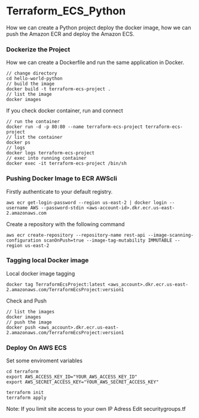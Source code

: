 # Terraform_ECS_Python

How we can create a Python project deploy the docker image, how we can push the Amazon ECR and deploy the Amazon ECS. 


### Dockerize the Project

How we can create a Dockerfile and run the same application in Docker.

```
// change directory
cd hello-world-python
// build the image
docker build -t terraform-ecs-project .
// list the image
docker images

```


If you check docker container, run and connect

```
// run the container
docker run -d -p 80:80 --name terraform-ecs-project terraform-ecs-project
// list the container
docker ps
// logs
docker logs terraform-ecs-project
// exec into running container
docker exec -it terraform-ecs-project /bin/sh
```

### Pushing Docker Image to ECR AWScli

Firstly authenticate to your default registry.

```
aws ecr get-login-password --region us-east-2 | docker login --username AWS --password-stdin <aws-account-id>.dkr.ecr.us-east-2.amazonaws.com
```

Create a repository with the following command

```
aws ecr create-repository --repository-name rest-api --image-scanning-configuration scanOnPush=true --image-tag-mutability IMMUTABLE --region us-east-2
```

### Tagging local Docker image

Local docker image tagging

```
docker tag TerraformEcsProject:latest <aws_account>.dkr.ecr.us-east-2.amazonaws.com/TerraformEcsProject:version1
```

Check and Push

```
// list the images
docker images
// push the image
docker push <aws_account>.dkr.ecr.us-east-2.amazonaws.com/TerraformEcsProject:version1
```



### Deploy On AWS ECS

Set some enviroment variables

```
cd terraform
export AWS_ACCESS_KEY_ID="YOUR_AWS_ACCESS_KEY_ID"
export AWS_SECRET_ACCESS_KEY="YOUR_AWS_SECRET_ACCESS_KEY"

terraform init
terraform apply
```


Note: If you limit site access to your own IP Adress Edit securitygroups.tf
